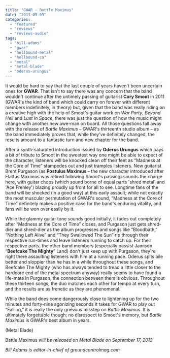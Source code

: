 ```yaml
---
title: "GWAR - Battle Maximus"
date: "2013-09-09"
categories: 
  - "featured"
  - "reviews"
  - "reviews-audio"
tags: 
  - "bill-adams"
  - "gwar"
  - "hellbound-metal"
  - "hellbound-ca"
  - "metal"
  - "metal-blade"
  - "oderus-urungus"
---
```


It would be hard to say that the last couple of years haven't been uncertain ones for **GWAR**. That isn't to say there was any concern that the band wouldn't continue after the untimely passing of guitarist **Cory Smoot** in 2011 (GWAR's the kind of band which could carry on forever with different members indefinitely, in theory) but, given that the band was really riding on a creative high with the help of Smoot's guitar work on _War Party_, _Beyond Hell_ and _Lust In Space_, there was just the question of how the music might change with another new awe-man on board. All those questions fall away with the release of _Battle Maximus_ – GWAR's thirteenth studio album – as the band immediately proves that, while they've definitely changed, the results amount to a fantastic turn and new chapter for the band.

After a synth-saturated introduction issued by **Oderus Urungus** which pays a bit of tribute to Smoot in the sweetest way one might be able to expect of the character, listeners will be knocked clean off their feet as “Madness at the Core of Time” stampedes out and just tramples listeners. New guitarist Brent Purgason (as **Postulus Maximus** – the new character introduced after Flattus Maximus was retired following Smoot's passing) sounds the charge here, with guitar chops (which sound borne of equal parts 'shred metal' and 'Ace Frehley') blazing proudly up front for all to see. Longtime fans of the band will be shocked (in a good way) at this early assault; while not exactly the most muscular permutation of GWAR's sound, “Madness at the Core of Time” definitely makes a positive case for the band's enduring vitality, and fans will be won over easily by it.

While the glammy guitar tone sounds good initially, it fades out completely after “Madness at the Core of Time” closes, and Purgason just gets shred-dier and shred-dier as the album progresses and songs like “Bloodbath,” “Nothing Left Alive” and “They Swallowed The Sun” rip through their respective run-times and leave listeners running to catch up. For their respective parts, the other band members (especially bassist Jamison “**Beefcake The Mighty**” Land) don't just keep up with Purgason, they're right there assaulting listeners with him at a running pace. Oderus spits bile better and sloppier than he has in a while throughout these songs, and Beefcake The Mighty (who has always tended to tread a little closer to the hardcore end of the metal spectrum anyway) really seems to have found a life-mate in Purgason; the connection between them is obvious. Throughout these thirteen songs, the duo matches each other for tempo at every turn, and the results are as frenetic as they are phenomenal.

While the band does come dangerously close to lightening up for the two minutes and forty-nine agonizing seconds it takes for GWAR to play out “Falling,” it is really the only grievous misstep on _Battle Maximus_. It is ultimately forgettable though; no disrespect to Smoot's memory, but _Battle Maximus_ is GWAR's best album in years.

(Metal Blade)

Battle Maximus _will be released on Metal Blade on September 17, 2013_

_Bill Adams is editor-in-chief of groundcontrolmag.com_
